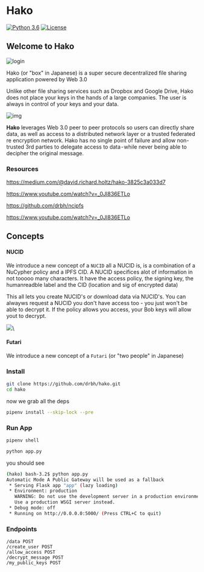 # Hako

[![Python 3.6](https://img.shields.io/badge/python-3.7-blue.svg)](https://www.python.org/downloads/release/python-370/) [![License](https://img.shields.io/badge/license-MIT-green.svg)](https://opensource.org/licenses/MIT)

## Welcome to Hako

![login](https://cdn-images-1.medium.com/max/1600/1*GFZ2iFworTLm4ta3Wehw7g.png)

Hako (or "box" in Japanese) is a super secure decentralized file sharing application powered by Web 3.0

Unlike other file sharing services such as Dropbox and Google Drive, Hako does not place your keys in the hands of a large companies. The user is always in control of your keys and your data.

![img](https://cdn-images-1.medium.com/max/1600/1*Qhs0abEvWk7v84AS8V7E-g.gif)

**Hako** leverages Web 3.0 peer to peer protocols so users can directly share data, as well as access to a distributed network layer or a trusted federated re encryption network.
Hako has no single point of failure and allow non-trusted 3rd parties to delegate access to data - while never being able to decipher the original message.

### Resources

https://medium.com/@david.richard.holtz/hako-3825c3a033d7

https://www.youtube.com/watch?v=_0Jl836ETLo

https://github.com/drbh/ncipfs 

https://www.youtube.com/watch?v=_0Jl836ETLo

## Concepts 

#### NUCID

We introduce a new concept of a `NUCID` all a NUCID is, is a combination of a NuCypher policy and a IPFS CID. A NUCID specifices alot of information in not tooooo many characters. It have the access policy, the signing key, the humanreadble label and the CID (location and sig of encrypted data)

This all lets you create NUCID's or download data via NUCID's. You can alwayws request a NUCID you don't have access too - you just won't be able to decrypt it. If the policy allows you access, your Bob keys will allow yout to decrypt.

![](https://cdn-images-1.medium.com/max/1600/1*s-92vOhsK_msW_UBTC_j5Q.png)\\

#### Futari 

We introduce a new concept of a `Futari` (or "two people" in Japanese) 


### Install


```bash
git clone https://github.com/drbh/hako.git
cd hako
```

now we grab all the deps
```bash
pipenv install --skip-lock --pre
```

### Run App

```bash
pipenv shell
```

```bash
python app.py 
```

you should see

```bash
(hako) bash-3.2$ python app.py 
Automatic Mode A Public Gateway will be used as a fallback
 * Serving Flask app "app" (lazy loading)
 * Environment: production
   WARNING: Do not use the development server in a production environment.
   Use a production WSGI server instead.
 * Debug mode: off
 * Running on http://0.0.0.0:5000/ (Press CTRL+C to quit)
```

### Endpoints
```
/data POST 
/create_user POST
/allow_access POST
/decrypt_message POST
/my_public_keys POST
```
